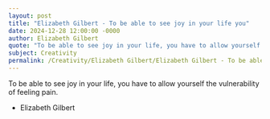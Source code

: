 ```yaml
---
layout: post
title: "Elizabeth Gilbert - To be able to see joy in your life you"
date: 2024-12-28 12:00:00 -0000
author: Elizabeth Gilbert
quote: "To be able to see joy in your life, you have to allow yourself the vulnerability of feeling pain."
subject: Creativity
permalink: /Creativity/Elizabeth Gilbert/Elizabeth Gilbert - To be able to see joy in your life you
---
```


To be able to see joy in your life, you have to allow yourself the vulnerability of feeling pain.

- Elizabeth Gilbert
